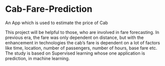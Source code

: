# Cab-Fare-Prediction
An App which is used to estimate the price of Cab

This project will be helpful to those, who are involved in fare forecasting. In previous era, the fare was only dependent on distance, but with the enhancement in technologies the cab’s fare is dependent on a lot of factors like time, location, number of passengers, number of hours, base fare etc. 
The study is based on Supervised learning whose one application is prediction, in machine learning. 


